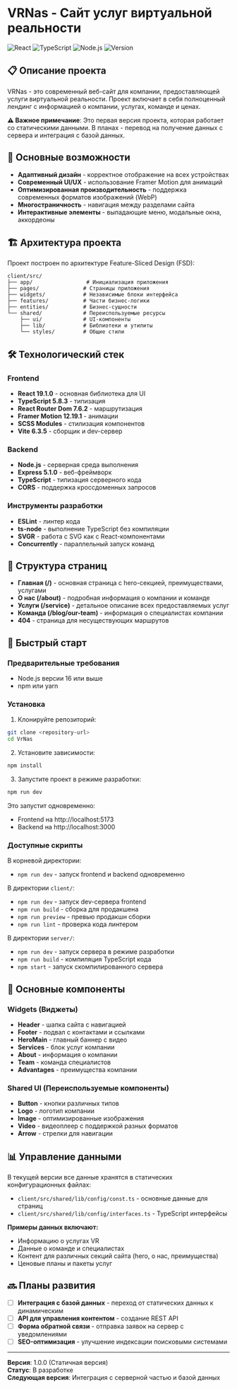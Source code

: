 # VRNas - Сайт услуг виртуальной реальности

![React](https://img.shields.io/badge/React-19.1.0-blue)
![TypeScript](https://img.shields.io/badge/TypeScript-5.8.3-blue)
![Node.js](https://img.shields.io/badge/Node.js-Express-green)
![Version](https://img.shields.io/badge/Version-1.0.0-orange)

## 📋 Описание проекта

VRNas - это современный веб-сайт для компании, предоставляющей услуги виртуальной реальности. Проект включает в себя полноценный лендинг с информацией о компании, услугах, команде и ценах.

**⚠️ Важное примечание**: Это первая версия проекта, которая работает со статическими данными. В планах - перевод на получение данных с сервера и интеграция с базой данных.

## 🌟 Основные возможности

- **Адаптивный дизайн** - корректное отображение на всех устройствах
- **Современный UI/UX** - использование Framer Motion для анимаций
- **Оптимизированная производительность** - поддержка современных форматов изображений (WebP)
- **Многостраничность** - навигация между разделами сайта
- **Интерактивные элементы** - выпадающие меню, модальные окна, аккордеоны

## 🏗 Архитектура проекта

Проект построен по архитектуре Feature-Sliced Design (FSD):

```
client/src/
├── app/                 # Инициализация приложения
├── pages/              # Страницы приложения
├── widgets/            # Независимые блоки интерфейса
├── features/           # Части бизнес-логики
├── entities/           # Бизнес-сущности
└── shared/             # Переиспользуемые ресурсы
    ├── ui/             # UI-компоненты
    ├── lib/            # Библиотеки и утилиты
    └── styles/         # Общие стили
```

## 🛠 Технологический стек

### Frontend

- **React 19.1.0** - основная библиотека для UI
- **TypeScript 5.8.3** - типизация
- **React Router Dom 7.6.2** - маршрутизация
- **Framer Motion 12.19.1** - анимации
- **SCSS Modules** - стилизация компонентов
- **Vite 6.3.5** - сборщик и dev-сервер

### Backend

- **Node.js** - серверная среда выполнения
- **Express 5.1.0** - веб-фреймворк
- **TypeScript** - типизация серверного кода
- **CORS** - поддержка кроссдоменных запросов

### Инструменты разработки

- **ESLint** - линтер кода
- **ts-node** - выполнение TypeScript без компиляции
- **SVGR** - работа с SVG как с React-компонентами
- **Concurrently** - параллельный запуск команд

## 📁 Структура страниц

- **Главная (/)** - основная страница с hero-секцией, преимуществами, услугами
- **О нас (/about)** - подробная информация о компании и команде
- **Услуги (/service)** - детальное описание всех предоставляемых услуг
- **Команда (/blog/our-team)** - информация о специалистах компании
- **404** - страница для несуществующих маршрутов

## 🚀 Быстрый старт

### Предварительные требования

- Node.js версии 16 или выше
- npm или yarn

### Установка

1. Клонируйте репозиторий:

```bash
git clone <repository-url>
cd VrNas
```

2. Установите зависимости:

```bash
npm install
```

3. Запустите проект в режиме разработки:

```bash
npm run dev
```

Это запустит одновременно:

- Frontend на http://localhost:5173
- Backend на http://localhost:3000

### Доступные скрипты

В корневой директории:

- `npm run dev` - запуск frontend и backend одновременно

В директории `client/`:

- `npm run dev` - запуск dev-сервера frontend
- `npm run build` - сборка для продакшена
- `npm run preview` - превью продакшн сборки
- `npm run lint` - проверка кода линтером

В директории `server/`:

- `npm run dev` - запуск сервера в режиме разработки
- `npm run build` - компиляция TypeScript кода
- `npm start` - запуск скомпилированного сервера

## 🎨 Основные компоненты

### Widgets (Виджеты)

- **Header** - шапка сайта с навигацией
- **Footer** - подвал с контактами и ссылками
- **HeroMain** - главный баннер с видео
- **Services** - блок услуг компании
- **About** - информация о компании
- **Team** - команда специалистов
- **Advantages** - преимущества компании

### Shared UI (Переиспользуемые компоненты)

- **Button** - кнопки различных типов
- **Logo** - логотип компании
- **Image** - оптимизированные изображения
- **Video** - видеоплеер с поддержкой разных форматов
- **Arrow** - стрелки для навигации

## 📊 Управление данными

В текущей версии все данные хранятся в статических конфигурационных файлах:

- `client/src/shared/lib/config/const.ts` - основные данные для страниц
- `client/src/shared/lib/config/interfaces.ts` - TypeScript интерфейсы

**Примеры данных включают:**

- Информацию о услугах VR
- Данные о команде и специалистах
- Контент для различных секций сайта (hero, о нас, преимущества)
- Ценовые планы и пакеты услуг

## 🔜 Планы развития

- [ ] **Интеграция с базой данных** - переход от статических данных к динамическим
- [ ] **API для управления контентом** - создание REST API
- [ ] **Форма обратной связи** - отправка заявок на сервер с уведомлениями
- [ ] **SEO-оптимизация** - улучшение индексации поисковыми системами

---

**Версия**: 1.0.0 (Статичная версия)  
**Статус**: В разработке  
**Следующая версия**: Интеграция с серверной частью и базой данных
